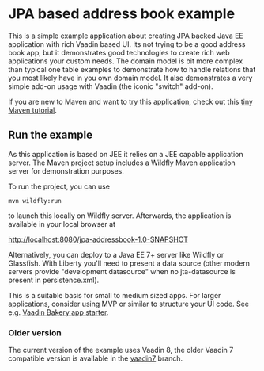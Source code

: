 # JPA based address book example

This is a simple example application about creating JPA backed Java EE application
with rich Vaadin based UI. Its not trying to be a good address book app, but it
demonstrates good technologies to create rich web applications your custom
needs. The domain model is bit more complex than typical one table examples
to demonstrate how to handle relations that you most likely have in you 
own domain model. It also demonstrates a very simple add-on usage with Vaadin 
(the iconic "switch" add-on).

If you are new to Maven and want to try this application, check out this [tiny Maven tutorial](https://vaadin.com/blog/-/blogs/the-maven-essentials-for-the-impatient-developer).

## Run the example

As this application is based on JEE it relies on a JEE capable application server. 
The Maven project setup includes a Wildfly Maven application server for demonstration purposes.

To run the project, you can use

```
mvn wildfly:run
```
to launch this locally on Wildfly server. Afterwards, the application is available
in your local browser at

[http://localhost:8080/jpa-addressbook-1.0-SNAPSHOT](http://localhost:8080/jpa-addressbook-1.0-SNAPSHOT)


Alternatively, you can deploy to a Java EE 7+ server like Wildfly or Glassfish. 
With Liberty you'll need to present a data source 
(other modern servers provide "development datasource" when 
no jta-datasource is present in persistence.xml). 

This is a suitable basis for small to medium sized apps. For larger applications,
consider using MVP or similar to structure your UI code. See e.g. [Vaadin Bakery app starter](https://vaadin.com/start/).

### Older version

The current version of the example uses Vaadin 8, the older Vaadin 7 compatible version is available in the [vaadin7](https://github.com/mstahv/jpa-addressbook/tree/vaadin7) branch.